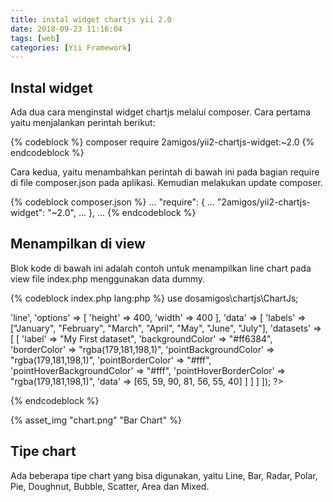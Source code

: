 ```yaml
---
title: instal widget chartjs yii 2.0
date: 2018-09-23 11:16:04
tags: [web]
categories: [Yii Framework]
---
```


## Instal widget
Ada dua cara menginstal widget chartjs melalui composer. Cara pertama yaitu menjalankan perintah berikut:

{% codeblock %}
composer require 2amigos/yii2-chartjs-widget:~2.0
{% endcodeblock %}

Cara kedua, yaitu menambahkan perintah di bawah ini pada bagian require di file composer.json pada aplikasi. Kemudian melakukan update composer.

{% codeblock composer.json %}
...
"require": {
    ...
    "2amigos/yii2-chartjs-widget": "~2.0",
    ...
},
...
{% endcodeblock %}

## Menampilkan di view
Blok kode di bawah ini adalah contoh untuk menampilkan line chart pada view file index.php menggunakan data dummy.

{% codeblock index.php lang:php %}
use dosamigos\chartjs\ChartJs;

<?= ChartJs::widget([
    'type' => 'line',
    'options' => [
        'height' => 400,
        'width' => 400
    ],
    'data' => [
        'labels' => ["January", "February", "March", "April", "May", "June", "July"],
        'datasets' => [
            [
                'label' => "My First dataset",
                'backgroundColor' => "#ff6384",
                'borderColor' => "rgba(179,181,198,1)",
                'pointBackgroundColor' => "rgba(179,181,198,1)",
                'pointBorderColor' => "#fff",
                'pointHoverBackgroundColor' => "#fff",
                'pointHoverBorderColor' => "rgba(179,181,198,1)",
                'data' => [65, 59, 90, 81, 56, 55, 40]
            ]
        ]
    ]
]);
?>
{% endcodeblock %}

{% asset_img "chart.png" "Bar Chart" %}

## Tipe chart
Ada beberapa tipe chart yang bisa digunakan, yaitu Line, Bar, Radar, Polar, Pie, Doughnut, Bubble, Scatter, Area dan Mixed.